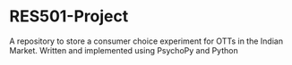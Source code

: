 # RES501-Project
A repository to store a consumer choice experiment for OTTs in the Indian Market. Written and implemented using PsychoPy and Python
